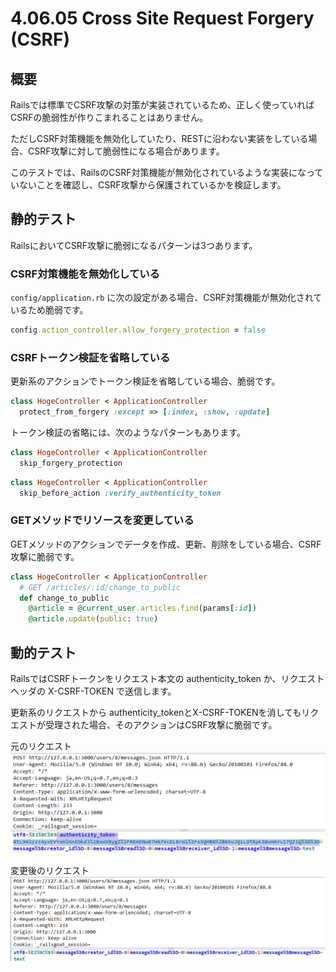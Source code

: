 # 4.06.05 Cross Site Request Forgery (CSRF)

## 概要

Railsでは標準でCSRF攻撃の対策が実装されているため、正しく使っていればCSRFの脆弱性が作りこまれることはありません。

ただしCSRF対策機能を無効化していたり、RESTに沿わない実装をしている場合、CSRF攻撃に対して脆弱性になる場合があります。

このテストでは、RailsのCSRF対策機能が無効化されているような実装になっていないことを確認し、CSRF攻撃から保護されているかを検証します。

## 静的テスト

RailsにおいてCSRF攻撃に脆弱になるパターンは3つあります。

### CSRF対策機能を無効化している

`config/application.rb` に次の設定がある場合、CSRF対策機能が無効化されているため脆弱です。

```ruby
config.action_controller.allow_forgery_protection = false
```

### CSRFトークン検証を省略している

更新系のアクションでトークン検証を省略している場合、脆弱です。

```ruby
class HogeController < ApplicationController
  protect_from_forgery :except => [:index, :show, :update]
```

トークン検証の省略には、次のようなパターンもあります。

```ruby
class HogeController < ApplicationController
  skip_forgery_protection
```

```ruby
class HogeController < ApplicationController
  skip_before_action :verify_authenticity_token
```

### GETメソッドでリソースを変更している

GETメソッドのアクションでデータを作成、更新、削除をしている場合、CSRF攻撃に脆弱です。

```ruby
class HogeController < ApplicationController
  # GET /articles/:id/change_to_public
  def change_to_public
    @article = @current_user.articles.find(params[:id])
    @article.update(public: true)
```

## 動的テスト

RailsではCSRFトークンをリクエスト本文の authenticity_token か、リクエストヘッダの X-CSRF-TOKEN で送信します。

更新系のリクエストから authenticity_tokenとX-CSRF-TOKENを消してもリクエストが受理された場合、そのアクションはCSRF攻撃に脆弱です。

元のリクエスト
![](images/2021-05-10-21-59-39.png)

変更後のリクエスト
![](images/2021-05-10-21-59-45.png)